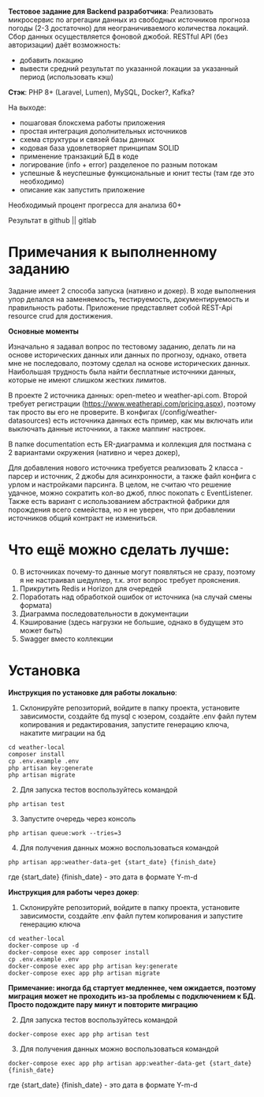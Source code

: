 **Тестовое задание для Backend разработчика**:
Реализовать микросервис по агрегации данных из свободных источников прогноза погоды (2-3 достаточно) для неограничиваемого количества локаций. Сбор данных осуществляется фоновой джобой. RESTful API (без авторизации) даёт возможность:
- добавить локацию
- вывести средний результат по указанной локации за указанный период (использовать кэш)

**Стэк**:
PHP 8+ (Laravel, Lumen), MySQL, Docker?, Kafka?

На выходе:
- пошаговая блоксхема работы приложения
- простая интеграция дополнительных источников
- схема структуры и связей базы данных
- кодовая база удовлетворяет принципам SOLID
- применение транзакций БД в коде
- логирование (info + error) разделеное по разным потокам
- успешные & неуспешные функциональные и юнит тесты (там где это необходимо)
- описание как запустить приложение

Необходимый процент прогресса для анализа 60+

Результат в github || gitlab

# Примечания к выполненному заданию
Задание имеет 2 способа запуска (нативно и докер). 
В ходе выполнения упор делался на заменяемость, тестируемость, документируемость и правильность работы.
Приложение представляет собой REST-Api resource crud для достижения.

**Основные моменты**

Изначально я задавал вопрос по тестовому заданию, делать ли на основе исторических данных или данных по прогнозу, 
однако, ответа мне не последовало, поэтому сделал на основе исторических данных. Наибольшая трудность была найти бесплатные источники данных, которые не имеют слишком жестких лимитов. 

В проекте 2 источника данных:
open-meteo и weather-api.com. Второй требует регистрации (https://www.weatherapi.com/pricing.aspx), поэтому так просто вы его не проверите. 
В конфигах (/config/weather-datasources) есть источника данных есть пример, как мы включать или выключать данные источники, а также маппинг настроек.

В папке documentation есть ER-диаграмма и коллекция для постмана с 2 вариантами окружения (нативно и через докер), 

Для добавления нового источника требуется реализовать 2 класса - парсер и источник, 2 джобы для асинхронности, а также файл конфига с урлом и настройками парсинга.
В целом, не считаю что решение удачное, можно сократить кол-во джоб, плюс покопать с EventListener.
Также есть вариант с использованием абстрактной фабрики для порождения всего семейства, но я не уверен, что при добавлении источников общий контракт не измениться.

# Что ещё можно сделать лучше:

0. В источниках почему-то данные могут появляться не сразу, поэтому я не настраивал шедуллер, т.к. этот вопрос требует прояснения.
1. Прикрутить Redis и Horizon для очередей
2. Поработать над обработкой ошибок от источника (на случай смены формата)
3. Диаграмма последовательности в документации
4. Кэширование (здесь нагрузки не большие, однако в будущем это может быть)
5. Swagger вместо коллекции

# Установка
**Инструкция по установке для работы локально**:

1. Склонируйте репозиторий, войдите в папку проекта, установите зависимости, создайте бд mysql c юзером, создайте .env файл путем копирования и редактирования, запустите генерацию ключа, накатите миграции на бд
```
cd weather-local
composer install
cp .env.example .env
php artisan key:generate
php artisan migrate
```

2. Для запуска тестов воспользуйтесь командой

```
php artisan test
```

3. Запустите очередь через консоль

```
php artisan queue:work --tries=3
```

4. Для получения данных можно воспользоваться командой
```
php artisan app:weather-data-get {start_date} {finish_date}
```

где {start_date} {finish_date} - это дата в формате Y-m-d

**Инструкция для работы через докер**:

1. Склонируйте репозиторий, войдите в папку проекта, установите зависимости, создайте .env файл путем копирования и запустите генерацию ключа

```
cd weather-local
docker-compose up -d
docker-compose exec app composer install
cp .env.example .env
docker-compose exec app php artisan key:generate
docker-compose exec app php artisan migrate
```

**Примечание: иногда бд стартует медленнее, чем ожидается, поэтому миграция может не проходить из-за проблемы с подключением к БД. Просто подождите пару минут и повторите миграцию**

2. Для запуска тестов воспользуйтесь командой

```
docker-compose exec app php artisan test
```

3. Для получения данных можно воспользоваться командой
```
docker-compose exec app php artisan app:weather-data-get {start_date} {finish_date}
```

где {start_date} {finish_date} - это дата в формате Y-m-d



